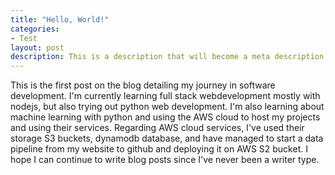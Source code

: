 ```yaml
---
title: "Hello, World!"
categories:
- Test
layout: post
description: This is a description that will become a meta description.
---
```

This is the first post on the blog detailing my journey in software development. I'm currently learning full stack webdevelopment mostly with nodejs, but also trying out python web development. I'm also learning about machine learning with python and using the AWS cloud to host my projects
and using their services. Regarding AWS cloud services, I've used their storage S3 buckets, dynamodb database, and have managed to start a data pipeline from my website to github and deploying it on AWS S2 bucket. I hope I can continue to write blog posts since I've never been a writer type.